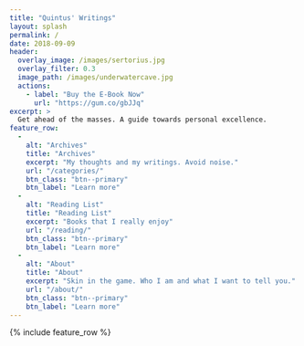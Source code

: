 ```yaml
---
title: "Quintus' Writings"
layout: splash
permalink: /
date: 2018-09-09
header:
  overlay_image: /images/sertorius.jpg
  overlay_filter: 0.3 
  image_path: /images/underwatercave.jpg
  actions:
    - label: "Buy the E-Book Now"
      url: "https://gum.co/gbJJq"  
excerpt: >
  Get ahead of the masses. A guide towards personal excellence.
feature_row:
  - 
    alt: "Archives"
    title: "Archives"
    excerpt: "My thoughts and my writings. Avoid noise."
    url: "/categories/"
    btn_class: "btn--primary"
    btn_label: "Learn more"
  - 
    alt: "Reading List"
    title: "Reading List"
    excerpt: "Books that I really enjoy"
    url: "/reading/"
    btn_class: "btn--primary"
    btn_label: "Learn more"
  - 
    alt: "About"
    title: "About"
    excerpt: "Skin in the game. Who I am and what I want to tell you."
    url: "/about/"
    btn_class: "btn--primary"
    btn_label: "Learn more"      
---
```


{% include feature_row %}